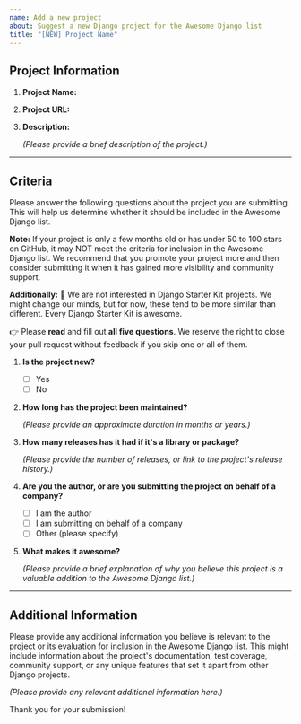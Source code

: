 ```yaml
---
name: Add a new project
about: Suggest a new Django project for the Awesome Django list
title: "[NEW] Project Name"
---
```


## Project Information

1. **Project Name:**

2. **Project URL:**

3. **Description:**

   _(Please provide a brief description of the project.)_

----

## Criteria

Please answer the following questions about the project you are submitting. This will help us determine whether it should be included in the Awesome Django list.

**Note:** If your project is only a few months old or has under 50 to 100 stars on GitHub, it may NOT meet the criteria for inclusion in the Awesome Django list. We recommend that you promote your project more and then consider submitting it when it has gained more visibility and community support.

**Additionally:** 🙅 We are not interested in Django Starter Kit projects. We might change our minds, but for now, these tend to be more similar than different. Every Django Starter Kit is awesome.

👉 Please **read** and fill out **all five questions**. We reserve the right to close your pull request without feedback if you skip one or all of them. 

1. **Is the project new?**
   - [ ] Yes
   - [ ] No

2. **How long has the project been maintained?**

   _(Please provide an approximate duration in months or years.)_

3. **How many releases has it had if it's a library or package?**

   _(Please provide the number of releases, or link to the project's release history.)_

4. **Are you the author, or are you submitting the project on behalf of a company?**
   - [ ] I am the author
   - [ ] I am submitting on behalf of a company
   - [ ] Other (please specify)

5. **What makes it awesome?**

   _(Please provide a brief explanation of why you believe this project is a valuable addition to the Awesome Django list.)_

----

## Additional Information

Please provide any additional information you believe is relevant to the project or its evaluation for inclusion in the Awesome Django list. This might include information about the project's documentation, test coverage, community support, or any unique features that set it apart from other Django projects.

_(Please provide any relevant additional information here.)_

Thank you for your submission!
